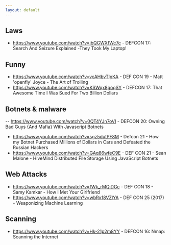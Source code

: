 ```yaml
---
layout: default
---
```


## Laws 
- https://www.youtube.com/watch?v=ibQGWXfWc7c -  DEFCON 17: Search And Seizure Explained -They Took My Laptop!

## Funny
- https://www.youtube.com/watch?v=vcAHbvTlpKA - DEF CON 19 - Matt 'openfly' Joyce - The Art of Trolling
- https://www.youtube.com/watch?v=KSWqx8goqSY - DEFCON 17: That Awesome Time I Was Sued For Two Billion Dollars


## Botnets & malware
-- https://www.youtube.com/watch?v=0QT4YJn7oVI - DEFCON 20: Owning Bad Guys {And Mafia} With Javascript Botnets
- https://www.youtube.com/watch?v=sgz5dutPF8M - Defcon 21 - How my Botnet Purchased Millions of Dollars in Cars and Defeated the Russian Hackers
- https://www.youtube.com/watch?v=GAq86wfeC9E - DEF CON 21 - Sean Malone - HiveMind Distributed File Storage Using JavaScript Botnets

## Web Attacks
- https://www.youtube.com/watch?v=fWk_rMQiDGc - DEF CON 18 - Samy Kamkar - How I Met Your Girlfriend
- https://www.youtube.com/watch?v=wbRx18VZlYA - DEF CON 25 (2017) - Weaponizing Machine Learning

## Scanning
- https://www.youtube.com/watch?v=Hk-21p2m8YY - DEFCON 16: Nmap: Scanning the Internet
